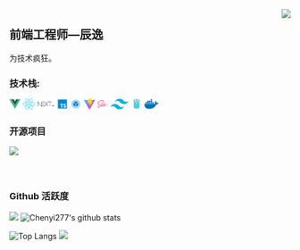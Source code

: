 <img align="right" src="https://count.getloli.com/get/@:Chenyi277?theme=rule34">

## 前端工程师—辰逸

为技术疯狂。

### **技术栈:**

<a href="https://v3.cn.vuejs.org"><code><img height="20" src="./images/vue.png"></code></a>
<a href="https://reactjs.org/"><code><img height="20" src="./images/react.svg"></code></a>
<a href="https://nextjs.org/"><code><img height="20" src="./images/next.png"></code></a>
<a href="https://www.tslang.cn/index.html"><code><img height="20" src="./images/typescript.png"></code></a>
<a href="https://webpack.js.org/"><code><img height="20" src="./images/webpack.svg"></code></a>
<a href="https://cn.vitejs.dev"><code><img height="20" src="./images/vite.png"></code></a>
<a href="https://sass-lang.com"><code><img height="20" src="./images/sass2.png"></code></a>
<a href="https://tailwindcss.com"><code><img height="20" src="./images/tailwindcss.png"></code></a>
<a href="https://go.dev/"><code><img height="20" src="./images/golang.png"></code></a>
<a href="https://www.docker.com"><code><img height="20" src="./images/docker.png"></code></a>

### 开源项目

[![](https://github-readme-stats.vercel.app/api/pin/?username=Chenyi277&repo=mp4To4K-rust)](https://github.com/Chenyi277/mp4To4K-rust)
<br><br><br>

### Github 活跃度

[![](https://activity-graph.herokuapp.com/graph?username=Chenyi277&theme=dracula)](https://github.com/ashutosh00710/github-readme-activity-graph)
![Chenyi277's github stats](https://github-readme-stats.vercel.app/api?username=Chenyi277&show_icons=true&theme=vue)

![Top Langs](https://github-readme-stats.vercel.app/api/top-langs/?username=Chenyi277&langs_count=6)
![](https://github-readme-stats.vercel.app/api/top-langs/?username=Chenyi277&layout=compact&langs_count=6)
